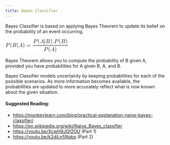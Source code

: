 ```yaml
---
title: Bayes Classifier
---
```


Bayes Classifier is based on applying Bayes Theorem to update its belief on the probability of an event occurring. 

![Bayes Theorem](https://github.com/Cheungo/bayes_theorem_image/blob/master/CodeCogsEqn.gif?raw=true)

Bayes Theorem allows you to compute the probability of B given A, provided you have probabilities for A given B, A, and B.

Bayes Classifier models uncertainty by keeping probabilities for each of the possible scenarios. As more information becomes available, the probabilities are updated to more accurately reflect what is now known about the given situation. 

#### Suggested Reading:
<!-- Please add any articles you think might be helpful to read before writing the article -->

- https://monkeylearn.com/blog/practical-explanation-naive-bayes-classifier/
- https://en.wikipedia.org/wiki/Naive_Bayes_classifier
- https://youtu.be/XcwH9JGfZOU (Part 1)
- https://youtu.be/k2diLn5Nqbs (Part 2)
